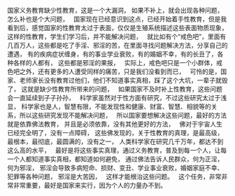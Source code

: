 国家义务教育缺少性教育，这是一个大漏洞，
如果不补上，就会出现各种问题，
&nbsp;
怎么补也是个大问题，
&nbsp;
国家现在已经意识到这点，已经开始着手性教育，但是我看到后，感觉国家的性教育太过于表面，仅仅是生殖系统描述这些表面物质现象，
这样的性教育，学生们学习后，并不能解决问题，
&nbsp;
就比如有个“戒色吧”，里面有几百万人，这些都是吃了手淫、邪淫的苦，在里面寻找问题解决方法，分享自己的遭遇，
有的疾病症状缠身，有的事业学业衰败，有的婚姻不幸，有的长丑了，各种各样的人都有，
这些都是邪淫的果报，
&nbsp;
实际上，戒色吧只是一个小群体，戒色吧之外，还有更多的人遭受同样的痛苦，只是我们没看到而已，
&nbsp;
可怜的是，国家、老师家长没有教育过他们，他们不知道事实真相，踩了这个大坑，一辈子就毁了，
这就是缺少性教育所带来的问题，
&nbsp;
如果国家不及时补上性教育，这些问题会一直延续到子子孙孙，
&nbsp;
科学家虽然对于性方面有研究，不过这些研究太过于浅显，
科学家也是人，智慧有限，不能发现性和健康、财富、智慧、相貌等的关系，所以这些研究发现不能解决问题，
&nbsp;
所以国家要想解决这些问题，最好的方法就是依靠佛法教育，
并且是必须依靠，没有其他更好的方法，
&nbsp;
佛对于宇宙人生已经完全明了，没有一点障碍，
这些佛发现的，关于性教育的真理，是最高级，最根本，最彻底，最圆满的，没有之一，
人类科学家在研究几千万年，都达不到这么高的水平，
&nbsp;
最好是将这些事实真理，通过义务教育，普及到每一个人，让每一个人都知道事实真相，都知道如何避免，
通过佛法告诉人民群众，何为正淫，何为邪淫，
邪淫会导致多病短命、损财、变丑、学业事业衰败，婚姻家庭不幸、犯罪等各种问题，
邪淫是大苦因，
&nbsp;
这样才能根治这些问题。
&nbsp;
这个任务，非常非常非常重要，最好是国家来实行，因为个人的力量办不到。
